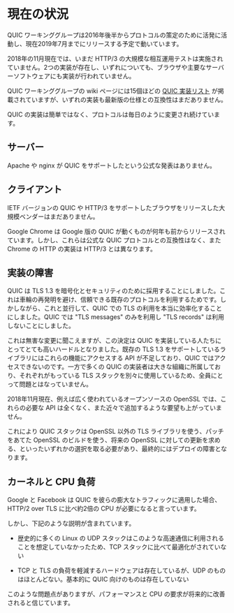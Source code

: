 # 現在の状況

QUIC ワーキンググループは2016年後半からプロトコルの策定のために活発に活動し、現在2019年7月までにリリースする予定で動いています。

2018年の11月現在では、いまだ HTTP/3 の大規模な相互運用テストは実施されていません。2つの実装が存在し、いずれについても、ブラウザや主要なサーバーソフトウェアにも実装が行われていません。

QUIC ワーキンググループの wiki ページには15個ほどの [QUIC 実装リスト](https://github.com/curl/curl/wiki/QUIC-implementation) が掲載されていますが、いずれの実装も最新版の仕様との互換性はまだありません。

QUIC の実装は簡単ではなく、プロトコルは毎日のように変更され続けています。

## サーバー

Apache や nginx が QUIC をサポートしたという公式な発表はありません。

## クライアント

IETF バージョンの QUIC や HTTP/3 をサポートしたブラウザをリリースした大規模ベンダーはまだありません。

Google Chrome は Google 版の QUIC が動くものが何年も前からリリースされています。しかし、これらは公式な QUIC プロトコルとの互換性はなく、また Chrome の HTTP の実装は HTTP/3 とは異なります。

## 実装の障害

QUIC は TLS 1.3 を暗号化とセキュリティのために採用することにしました。これは車輪の再発明を避け、信頼できる既存のプロトコルを利用するためです。しかしながら、これと並行して、QUIC での TLS の利用を本当に効率化することにしました。QUIC では "TLS messages" のみを利用し "TLS records" は利用しないことにしました。

これは無害な変更に聞こえますが、この決定は QUIC を実装している人たちにとってとても高いハードルとなりました。既存の TLS 1.3 をサポートしているライブラリにはこれらの機能にアクセスする API が不足しており、QUIC ではアクセスできないのです。一方で多くの QUIC の実装者は大きな組織に所属しており、それぞれがもっている TLS スタックを別々に使用しているため、全員にとって問題とはなっていません。

2018年11月現在、例えば広く使われているオープンソースの OpenSSL では、これらの必要な API は全くなく、また近々で追加するような要望も上がっていません。

これにより QUIC スタックは OpenSSL 以外の TLS ライブラリを使う、パッチをあてた OpenSSL のビルドを使う、将来の OpenSSL に対しての更新を求める、といったいずれかの選択を取る必要があり、最終的にはデプロイの障害となります。

## カーネルと CPU 負荷

Google と Facebook は QUIC を彼らの膨大なトラフィックに適用した場合、HTTP/2 over TLS に比べ約2倍の CPU が必要になると言っています。

しかし、下記のような説明が含まれています。

- 歴史的に多くの Linux の UDP スタックはこのような高速通信に利用されることを想定していなかったため、TCP スタックに比べて最適化がされていない

- TCP と TLS の負荷を軽減するハードウェアは存在しているが、UDP のものはほとんどない。基本的に QUIC 向けのものは存在していない

このような問題点がありますが、パフォーマンスと CPU の要求が将来的に改善されると信じています。
